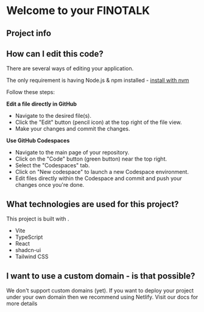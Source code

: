 # Welcome to your FINOTALK

## Project info


## How can I edit this code?

There are several ways of editing your application.




The only requirement is having Node.js & npm installed - [install with nvm](https://github.com/nvm-sh/nvm#installing-and-updating)

Follow these steps:


**Edit a file directly in GitHub**

- Navigate to the desired file(s).
- Click the "Edit" button (pencil icon) at the top right of the file view.
- Make your changes and commit the changes.

**Use GitHub Codespaces**

- Navigate to the main page of your repository.
- Click on the "Code" button (green button) near the top right.
- Select the "Codespaces" tab.
- Click on "New codespace" to launch a new Codespace environment.
- Edit files directly within the Codespace and commit and push your changes once you're done.

## What technologies are used for this project?

This project is built with .

- Vite
- TypeScript
- React
- shadcn-ui
- Tailwind CSS



## I want to use a custom domain - is that possible?

We don't support custom domains (yet). If you want to deploy your project under your own domain then we recommend using Netlify. Visit our docs for more details
